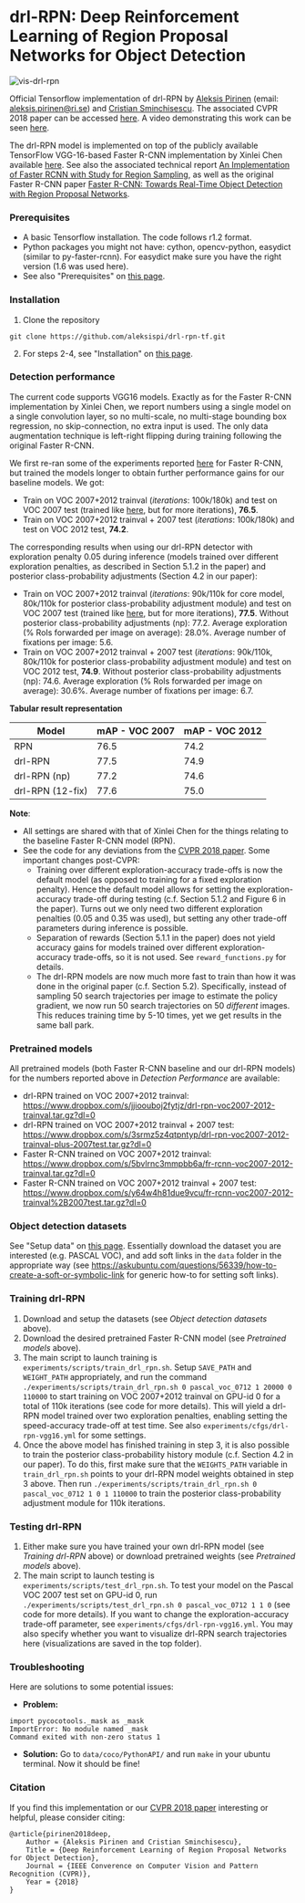# drl-RPN: Deep Reinforcement Learning of Region Proposal Networks for Object Detection
![vis-drl-rpn](https://user-images.githubusercontent.com/32370520/61851905-6e583200-aeb8-11e9-85c9-bf0350093a2f.png)

Official Tensorflow implementation of drl-RPN by [Aleksis Pirinen](https://aleksispi.github.io) (email: aleksis.pirinen@ri.se) and [Cristian Sminchisescu](http://www.maths.lth.se/sminchisescu/). The associated CVPR 2018 paper can be accessed [here](http://openaccess.thecvf.com/content_cvpr_2018/papers/Pirinen_Deep_Reinforcement_Learning_CVPR_2018_paper.pdf). A video demonstrating this work can be seen [here](https://www.youtube.com/watch?v=XrszcAD-pnM).

The drl-RPN model is implemented on top of the publicly available TensorFlow VGG-16-based Faster R-CNN implementation by Xinlei Chen available [here](https://github.com/endernewton/tf-faster-rcnn). See also the associated technical report [An Implementation of Faster RCNN with Study for Region Sampling](https://arxiv.org/pdf/1702.02138.pdf), as well as the original Faster R-CNN paper [Faster R-CNN: Towards Real-Time Object Detection with Region Proposal Networks](http://arxiv.org/pdf/1506.01497.pdf).

### Prerequisites
- A basic Tensorflow installation. The code follows r1.2 format.
- Python packages you might not have: cython, opencv-python, easydict (similar to py-faster-rcnn). For easydict make sure you have the right version (1.6 was used here).
- See also "Prerequisites" on [this page](https://github.com/endernewton/tf-faster-rcnn).

### Installation
1. Clone the repository
  ```Shell
  git clone https://github.com/aleksispi/drl-rpn-tf.git
  ```
2. For steps 2-4, see "Installation" on [this page](https://github.com/endernewton/tf-faster-rcnn).

### Detection performance
The current code supports VGG16 models. Exactly as for the Faster R-CNN implementation by Xinlei Chen, we report numbers using a single model on a single convolution layer, so no multi-scale, no multi-stage bounding box regression, no skip-connection, no extra input is used. The only data augmentation technique is left-right flipping during training following the original Faster R-CNN. 

We first re-ran some of the experiments reported [here](https://github.com/endernewton/tf-faster-rcnn) for Faster R-CNN, but trained the models longer to obtain further performance gains for our baseline models. We got:
  - Train on VOC 2007+2012 trainval (*iterations*: 100k/180k) and test on VOC 2007 test (trained like [here](https://github.com/endernewton/tf-faster-rcnn), but for more iterations), **76.5**.
  - Train on VOC 2007+2012 trainval + 2007 test (*iterations*: 100k/180k) and test on VOC 2012 test, **74.2**.

The corresponding results when using our drl-RPN detector with exploration penalty 0.05 during inference (models trained over different exploration penalties, as described in Section 5.1.2 in the paper) and posterior class-probability adjustments (Section 4.2 in our paper):
  - Train on VOC 2007+2012 trainval (*iterations*: 90k/110k for core model, 80k/110k for posterior class-probability adjustment module) and test on VOC 2007 test (trained like [here](https://github.com/endernewton/tf-faster-rcnn), but for more iterations), **77.5**. Without posterior class-probability adjustments (np): 77.2. Average exploration (% RoIs forwarded per image on average): 28.0%. Average number of fixations per image: 5.6.
  - Train on VOC 2007+2012 trainval + 2007 test (*iterations*: 90k/110k, 80k/110k for posterior class-probability adjustment module) and test on VOC 2012 test, **74.9**. Without posterior class-probability adjustments (np): 74.6. Average exploration (% RoIs forwarded per image on average): 30.6%. Average number of fixations per image: 6.7.

**Tabular result representation**

| Model            | mAP - VOC 2007 | mAP - VOC 2012 |
| ---------------- | -------------- | -------------- |
| RPN              | 76.5           | 74.2           |
| drl-RPN          | 77.5           | 74.9           |
| drl-RPN (np)     | 77.2           | 74.6           |
| drl-RPN (12-fix) | 77.6           | 75.0           |

**Note**:
  - All settings are shared with that of Xinlei Chen for the things relating to the baseline Faster R-CNN model (RPN).
  - See the code for any deviations from the [CVPR 2018 paper](http://openaccess.thecvf.com/content_cvpr_2018/papers/Pirinen_Deep_Reinforcement_Learning_CVPR_2018_paper.pdf). Some important changes post-CVPR:
    - Training over different exploration-accuracy trade-offs is now the default model (as opposed to training for a fixed exploration penalty). Hence the default model allows for setting the exploration-accuracy trade-off during testing (c.f. Section 5.1.2 and Figure 6 in the paper). Turns out we only need two different exploration penalties (0.05 and 0.35 was used), but setting any other trade-off parameters during inference is possible.
    - Separation of rewards (Section 5.1.1 in the paper) does not yield accuracy gains for models trained over different exploration-accuracy trade-offs, so it is not used. See `reward_functions.py` for details.
    - The drl-RPN models are now much more fast to train than how it was done in the original paper (c.f. Section 5.2). Specifically, instead of sampling 50 search trajectories per image to estimate the policy gradient, we now run 50 search trajectories on 50 *different* images. This reduces training time by 5-10 times, yet we get results in the same ball park.

### Pretrained models
All pretrained models (both Faster R-CNN baseline and our drl-RPN models) for the numbers reported above in *Detection Performance* are available:
- drl-RPN trained on VOC 2007+2012 trainval: https://www.dropbox.com/s/jjioouboj2fytjz/drl-rpn-voc2007-2012-trainval.tar.gz?dl=0
- drl-RPN trained on VOC 2007+2012 trainval + 2007 test: https://www.dropbox.com/s/3srmz5z4qtpntyp/drl-rpn-voc2007-2012-trainval-plus-2007test.tar.gz?dl=0
- Faster R-CNN trained on VOC 2007+2012 trainval: https://www.dropbox.com/s/5bvlrnc3mmpbb6a/fr-rcnn-voc2007-2012-trainval.tar.gz?dl=0
- Faster R-CNN trained on VOC 2007+2012 trainval + 2007 test: https://www.dropbox.com/s/y64w4h81due9vcu/fr-rcnn-voc2007-2012-trainval%2B2007test.tar.gz?dl=0

### Object detection datasets
See "Setup data" on [this page](https://github.com/endernewton/tf-faster-rcnn). Essentially download the dataset you are interested (e.g. PASCAL VOC), and add soft links in the `data` folder in the appropriate way (see https://askubuntu.com/questions/56339/how-to-create-a-soft-or-symbolic-link for generic how-to for setting soft links).

### Training drl-RPN
1. Download and setup the datasets (see *Object detection datasets* above).
2. Download the desired pretrained Faster R-CNN model (see *Pretrained models* above).
3. The main script to launch training is `experiments/scripts/train_drl_rpn.sh`. Setup `SAVE_PATH` and `WEIGHT_PATH` appropriately, and run the command
`./experiments/scripts/train_drl_rpn.sh 0 pascal_voc_0712 1 20000 0 110000` to start training on VOC 2007+2012 trainval on GPU-id 0 for a total of 110k iterations (see code for more details). This will yield a drl-RPN model trained over two exploration penalties, enabling setting the speed-accuracy trade-off at test time. See also `experiments/cfgs/drl-rpn-vgg16.yml` for some settings.
4. Once the above model has finished training in step 3, it is also possible to train the posterior class-probability history module (c.f. Section 4.2 in our paper). To do this, first make sure that the `WEIGHTS_PATH` variable in `train_drl_rpn.sh` points to your drl-RPN model weights obtained in step 3 above. Then run `./experiments/scripts/train_drl_rpn.sh 0 pascal_voc_0712 1 0 1 110000` to train the posterior class-probability adjustment module for 110k iterations.

### Testing drl-RPN
1. Either make sure you have trained your own drl-RPN model (see *Training drl-RPN* above) or download pretrained weights (see *Pretrained models* above).
2. The main script to launch testing is `experiments/scripts/test_drl_rpn.sh`. To test your model on the Pascal VOC 2007 test set on GPU-id 0, run `./experiments/scripts/test_drl_rpn.sh 0 pascal_voc_0712 1 1 0` (see code for more details). If you want to change the exploration-accuracy trade-off parameter, see `experiments/cfgs/drl-rpn-vgg16.yml`. You may also specify whether you want to visualize drl-RPN search trajectories here (visualizations are saved in the top folder).

### Troubleshooting
Here are solutions to some potential issues:
- **Problem:**
```
import pycocotools._mask as _mask
ImportError: No module named _mask
Command exited with non-zero status 1
```
- **Solution:** Go to `data/coco/PythonAPI/` and run `make` in your ubuntu terminal. Now it should be fine! 

### Citation
If you find this implementation or our [CVPR 2018 paper](http://openaccess.thecvf.com/content_cvpr_2018/papers/Pirinen_Deep_Reinforcement_Learning_CVPR_2018_paper.pdf) interesting or helpful, please consider citing:

    @article{pirinen2018deep,
        Author = {Aleksis Pirinen and Cristian Sminchisescu},
        Title = {Deep Reinforcement Learning of Region Proposal Networks for Object Detection},
        Journal = {IEEE Converence on Computer Vision and Pattern Recognition (CVPR)},
        Year = {2018}
    }

